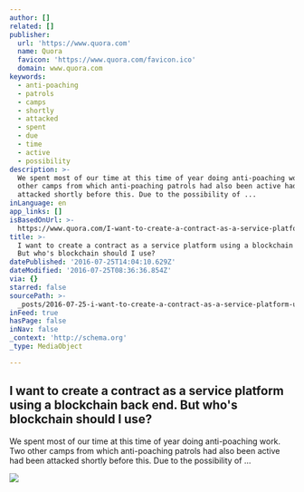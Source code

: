 ```yaml
---
author: []
related: []
publisher:
  url: 'https://www.quora.com'
  name: Quora
  favicon: 'https://www.quora.com/favicon.ico'
  domain: www.quora.com
keywords:
  - anti-poaching
  - patrols
  - camps
  - shortly
  - attacked
  - spent
  - due
  - time
  - active
  - possibility
description: >-
  We spent most of our time at this time of year doing anti-poaching work. Two
  other camps from which anti-poaching patrols had also been active had been
  attacked shortly before this. Due to the possibility of ...
inLanguage: en
app_links: []
isBasedOnUrl: >-
  https://www.quora.com/I-want-to-create-a-contract-as-a-service-platform-using-a-blockchain-back-end-But-whos-blockchain-should-I-use
title: >-
  I want to create a contract as a service platform using a blockchain back end.
  But who's blockchain should I use?
datePublished: '2016-07-25T14:04:10.629Z'
dateModified: '2016-07-25T08:36:36.854Z'
via: {}
starred: false
sourcePath: >-
  _posts/2016-07-25-i-want-to-create-a-contract-as-a-service-platform-using-a-bl.md
inFeed: true
hasPage: false
inNav: false
_context: 'http://schema.org'
_type: MediaObject

---
```

<article style=""><h1>I want to create a contract as a service platform using a blockchain back end. But who's blockchain should I use?</h1><p>We spent most of our time at this time of year doing anti-poaching work. Two other camps from which anti-poaching patrols had also been active had been attacked shortly before this. Due to the possibility of ...</p><img src="https://qsf.ec.quoracdn.net/-images.new_grid.fb_share_default.pnge6dde9cfa6e03c43.png" /></article>